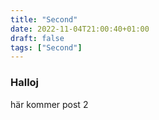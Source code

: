 ```yaml
---
title: "Second"
date: 2022-11-04T21:00:40+01:00
draft: false
tags: ["Second"]
---
```


### Halloj
här kommer post 2

